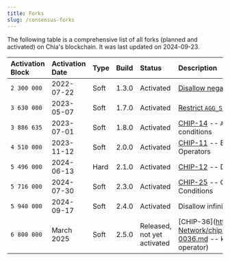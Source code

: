 ```yaml
---
title: Forks
slug: /consensus-forks
---
```


The following table is a comprehensive list of all forks (planned and activated) on Chia's blockchain. It was last updated on 2024-09-23.

| Activation Block | Activation Date | Type | Build | Status                      | Description                                                                                                                                                    |
| :--------------- | :-------------- | :--- | :---- | :-------------------------- | :------------------------------------------------------------------------------------------------------------------------------------------------------------- |
| `2 300 000`      | 2022-07-22      | Soft | 1.3.0 | Activated                   | [Disallow negative division](https://www.chia.net/2022/03/04/divided-we-fork/)                                                                                 |
| `3 630 000`      | 2023-05-07      | Soft | 1.7.0 | Activated                   | [Restrict `AGG_SIG_UNSAFE` message](https://github.com/Chia-Network/post-mortem/blob/main/2023-05/2023-05-08-AGG_SIG_UNSAFE-can-mimic-AGG_SIG_ME-condition.md) |
| `3 886 635`      | 2023-07-01      | Soft | 1.8.0 | Activated                   | [CHIP-14](https://github.com/Chia-Network/chips/blob/main/CHIPs/chip-0014.md) -- `ASSERT_BEFORE_*` conditions                                                  |
| `4 510 000`      | 2023-11-12      | Soft | 2.0.0 | Activated                   | [CHIP-11](https://github.com/Chia-Network/chips/blob/main/CHIPs/chip-0011.md) -- BLS/SECP CLVM Operators                                                       |
| `5 496 000`      | 2024-06-13      | Hard | 2.1.0 | Activated                   | [CHIP-12](https://github.com/Chia-Network/chips/blob/main/CHIPs/chip-0012.md) -- Decrease plot filter                                                          |
| `5 716 000`      | 2024-07-30      | Soft | 2.3.0 | Activated                   | [CHIP-25](https://github.com/Chia-Network/chips/blob/main/CHIPs/chip-0025.md) -- Chialisp Message Conditions                                                   |
| `5 940 000`      | 2024-09-17      | Soft | 2.4.0 | Activated                   | Disallow infinity G1 points                                                                                                                                    |
| `6 800 000`      | March 2025      | Soft | 2.5.0 | Released, not yet activated | [CHIP-36](https://github.com/Chia-Network/chips/blob/main/CHIPs/chip-0036.md -- keccak256 CLVM operator)                                                       |
